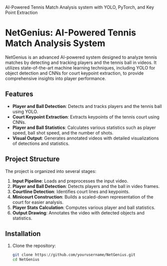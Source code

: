 
AI-Powered Tennis Match Analysis system with YOLO, PyTorch, and Key Point Extraction
# NetGenius: AI-Powered Tennis Match Analysis System

NetGenius is an advanced AI-powered system designed to analyze tennis matches by detecting and tracking players and the tennis ball in videos. It utilizes state-of-the-art machine learning techniques, including YOLO for object detection and CNNs for court keypoint extraction, to provide comprehensive insights into player performance.

## Features

- **Player and Ball Detection**: Detects and tracks players and the tennis ball using YOLO.
- **Court Keypoint Extraction**: Extracts keypoints of the tennis court using CNNs.
- **Player and Ball Statistics**: Calculates various statistics such as player speed, ball shot speed, and the number of shots.
- **Visual Output**: Generates annotated videos with detailed visualizations of detections and statistics.

## Project Structure

The project is organized into several stages:

1. **Input Pipeline**: Loads and preprocesses the input video.
2. **Player and Ball Detection**: Detects players and the ball in video frames.
3. **Courtline Detection**: Identifies court lines and keypoints.
4. **Minicourt Construction**: Builds a scaled-down representation of the court for easier analysis.
5. **Player Stats Calculation**: Computes various player and ball statistics.
6. **Output Drawing**: Annotates the video with detected objects and statistics.

## Installation

1. Clone the repository:
   ```bash
   git clone https://github.com/yourusername/NetGenius.git
   cd NetGenius
